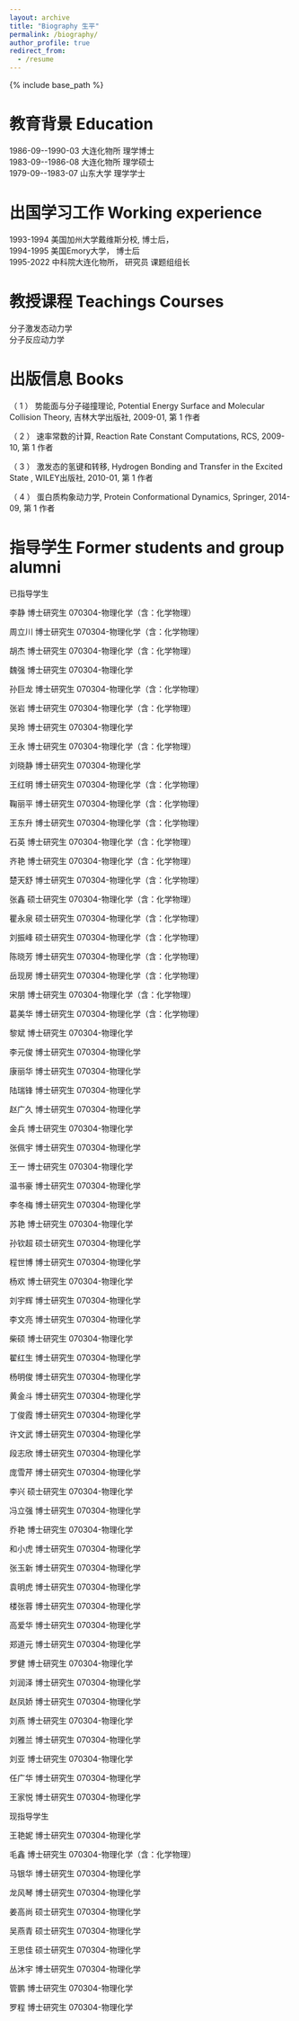 ```yaml
---
layout: archive
title: "Biography 生平"
permalink: /biography/
author_profile: true
redirect_from:
  - /resume
---
```


{% include base_path %}

教育背景 Education
======
1986-09--1990-03   大连化物所   理学博士 <br>
1983-09--1986-08   大连化物所   理学硕士 <br>
1979-09--1983-07   山东大学   理学学士 <br>

出国学习工作 Working experience
======
1993-1994  美国加州大学戴维斯分校, 博士后， <br>
1994-1995 美国Emory大学，  博士后 <br>
1995-2022 中科院大连化物所， 研究员 课题组组长 <br>

教授课程 Teachings Courses
======
分子激发态动力学 <br>
分子反应动力学 <br>

出版信息 Books
======
（ 1 ） 势能面与分子碰撞理论, Potential Energy Surface and Molecular Collision Theory, 吉林大学出版社, 2009-01, 第 1 作者 <br>

（ 2 ） 速率常数的计算, Reaction Rate Constant Computations, RCS, 2009-10, 第 1 作者 <br>

（ 3 ） 激发态的氢键和转移, Hydrogen Bonding and Transfer in the Excited State , WILEY出版社, 2010-01, 第 1 作者 <br>

（ 4 ） 蛋白质构象动力学, Protein Conformational Dynamics, Springer, 2014-09, 第 1 作者 <br>

指导学生 Former students and group alumni
======

已指导学生

李静  博士研究生  070304-物理化学（含：化学物理）  

周立川  博士研究生  070304-物理化学（含：化学物理）  

胡杰  博士研究生  070304-物理化学（含：化学物理）  

魏强  博士研究生  070304-物理化学  

孙巨龙  博士研究生  070304-物理化学（含：化学物理）  

张岩  博士研究生  070304-物理化学（含：化学物理）  

吴玲  博士研究生  070304-物理化学  

王永  博士研究生  070304-物理化学（含：化学物理）  

刘晓静  博士研究生  070304-物理化学  

王红明  博士研究生  070304-物理化学（含：化学物理）  

鞠丽平  博士研究生  070304-物理化学（含：化学物理）  

王东升  博士研究生  070304-物理化学（含：化学物理）  

石英  博士研究生  070304-物理化学（含：化学物理）  

齐艳  博士研究生  070304-物理化学（含：化学物理）  

楚天舒  博士研究生  070304-物理化学（含：化学物理）  

张鑫  硕士研究生  070304-物理化学（含：化学物理）  

瞿永泉  硕士研究生  070304-物理化学（含：化学物理）  

刘振峰  硕士研究生  070304-物理化学（含：化学物理）  

陈晓芳  博士研究生  070304-物理化学（含：化学物理）  

岳现房  博士研究生  070304-物理化学（含：化学物理）  

宋朋  博士研究生  070304-物理化学（含：化学物理）  

葛美华  博士研究生  070304-物理化学（含：化学物理）  

黎斌  博士研究生  070304-物理化学  

李元俊  博士研究生  070304-物理化学  

康丽华  博士研究生  070304-物理化学  

陆瑞锋  博士研究生  070304-物理化学  

赵广久  博士研究生  070304-物理化学  

金兵  博士研究生  070304-物理化学  

张佩宇  博士研究生  070304-物理化学  

王一  博士研究生  070304-物理化学  

温书豪  博士研究生  070304-物理化学  

李冬梅  博士研究生  070304-物理化学  

苏艳  博士研究生  070304-物理化学  

孙钦超  硕士研究生  070304-物理化学  

程世博  博士研究生  070304-物理化学  

杨欢  博士研究生  070304-物理化学  

刘宇辉  博士研究生  070304-物理化学  

李文亮  博士研究生  070304-物理化学  

柴硕  博士研究生  070304-物理化学  

翟红生  博士研究生  070304-物理化学  

杨明俊  博士研究生  070304-物理化学  

黄金斗  博士研究生  070304-物理化学  

丁俊霞  博士研究生  070304-物理化学  

许文武  博士研究生  070304-物理化学  

段志欣  博士研究生  070304-物理化学  

庞雪芹  博士研究生  070304-物理化学  

李兴  硕士研究生  070304-物理化学  

冯立强  博士研究生  070304-物理化学  

乔艳  博士研究生  070304-物理化学  

和小虎  博士研究生  070304-物理化学  

张玉新  博士研究生  070304-物理化学  

袁明虎  博士研究生  070304-物理化学  

楼张蓉  博士研究生  070304-物理化学  

高爱华  博士研究生  070304-物理化学  

郑道元  博士研究生  070304-物理化学  

罗健  博士研究生  070304-物理化学  

刘润泽  博士研究生  070304-物理化学  

赵凤娇  博士研究生  070304-物理化学  

刘燕  博士研究生  070304-物理化学  

刘雅兰  博士研究生  070304-物理化学  

刘亚  博士研究生  070304-物理化学  

任广华  博士研究生  070304-物理化学  

王家悦  博士研究生  070304-物理化学  

现指导学生

王艳妮  博士研究生  070304-物理化学  

毛鑫  博士研究生  070304-物理化学（含：化学物理）  

马银华  博士研究生  070304-物理化学  

龙风琴  博士研究生  070304-物理化学  

姜高尚  硕士研究生  070304-物理化学  

吴燕青  硕士研究生  070304-物理化学  

王思佳  硕士研究生  070304-物理化学  

丛沐宇  博士研究生  070304-物理化学  

管鹏  博士研究生  070304-物理化学  

罗程  博士研究生  070304-物理化学  

